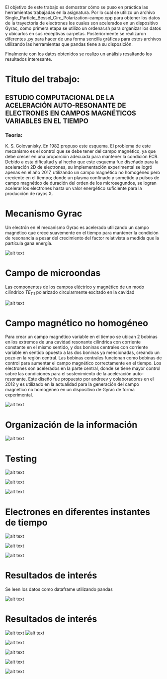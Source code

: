 El objetivo de este trabajo es demostrar  cómo se puso en práctica las herramientas trabajadas en la asignatura. Por lo cual se utilizo un archivo Single_Particle_Bessel_Circ_Polarization-campo.cpp para obtener los datos de la trayectoria de electrones los cuales son acelerados en un dispositivo Gyrac, como primera etapa se utilizo un ordenar.sh para organizar los datos y ubicarlos en sus receptivas carpetas. Posteriormente se realizaron diferentes .py para hacer de una forma sencilla gráficas para estos archivos utilizando las herramientas que pandas tiene a su disposición.  

Finalmente con los datos obtenidos se realizo un análisis resaltando los resultados interesante.

# Titulo del trabajo:

## ESTUDIO COMPUTACIONAL DE LA ACELERACIÓN AUTO-RESONANTE DE ELECTRONES EN CAMPOS MAGNÉTICOS VARIABLES EN EL TIEMPO


### Teoria: 
K. S. Golovanisky. En 1982 propuso este esquema. El problema de este mecanismo es el control que se debe tener del campo magnético, ya que debe crecer en una proporción adecuada para mantener la  condición ECR. Debido a esta dificultad y al hecho que este esquema fue diseñado para la aceleración 2D de electrones, su implementación experimental se logró apenas en el año 2017, utilizando un campo magnético no homogéneo pero creciente en el tiempo; donde un plasma confinado y sometido a pulsos de campo magnético de duración del orden de los microsegundos, se logran acelerar los electrones hasta un valor energético suficiente para la producción de rayos X.
# Mecanismo Gyrac

Un electrón en el mecanismo Gyrac es acelerado utilizando un campo magnético que crece suavemente
en el tiempo para mantener la condición de resonancia a pesar del crecimiento del factor relativista a
medida que la partı́cula gana energı́a.


![alt text](https://github.com/alejandroher07/Proyecto-final-/blob/master/imagenes/Screenshot%20from%202019-06-12%2014-43-39.png) 



# Campo de microondas
Las componentes de los campos eléctrico y magnético de un modo cilı́ndrico $TE_{111}$ polarizado circularmente excitado en la cavidad

![alt text](https://github.com/alejandroher07/Proyecto-final-/blob/master/imagenes/campo.png) 

# Campo magnético no homogéneo

Para crear un campo magnético variable en el tiempo se ubican 2 bobinas en los extremos de una
cavidad resonante cilı́ndrica con corriente constante en el mismo sentido, y dos boninas centrales con
corriente variable en sentido opuesto a las dos boninas ya mencionadas, creando un pozo en la región
central. Las bobinas centrales funcionan como bobinas de control para aumentar el campo magnético
correctamente en el tiempo. Los electrones son acelerados en la parte central, donde se tiene mayor
control sobre las condiciones para el sostenimiento de la aceleración auto-resonante. Este
diseño fue propuesto por andreev y colaboradores en el 2012 y es utilizado en la actualidad para la
generación del campo magnético no homogéneo en un dispositivo de Gyrac de forma experimental.


![alt text](https://github.com/alejandroher07/Proyecto-final-/blob/master/imagenes/cavidad_corriente_1.jpg) 

# Organización de la información



![alt text](https://github.com/alejandroher07/Proyecto-final-/blob/master/imagenes/Screenshot%20from%202019-06-12%2014-50-55.png) 

# Testing

![alt text](https://github.com/alejandroher07/Proyecto-final-/blob/master/imagenes/campo_0.jpg) 

![alt text](https://github.com/alejandroher07/Proyecto-final-/blob/master/imagenes/campo_1.jpg) 

![alt text](https://github.com/alejandroher07/Proyecto-final-/blob/master/imagenes/test_ele_gamma.jpg) 

# Electrones en diferentes instantes de tiempo

![alt text](https://github.com/alejandroher07/Proyecto-final-/blob/master/imagenes/tiempo0.jpg) 

![alt text](https://github.com/alejandroher07/Proyecto-final-/blob/master/imagenes/tiempo2.jpg) 

![alt text](https://github.com/alejandroher07/Proyecto-final-/blob/master/imagenes/tiempo1.jpg) 

# Resultados de interés

Se leen los datos como dataframe utilizando pandas 

![alt text](https://github.com/alejandroher07/Proyecto-final-/blob/master/imagenes/Screenshot%20from%202019-06-12%2015-13-46.png) 

# Resultados de interés

![alt text](https://github.com/alejandroher07/Proyecto-final-/blob/master/imagenes/gamma_0.jpg) 
![alt text](https://github.com/alejandroher07/Proyecto-final-/blob/master/imagenes/trayectoria_0.jpg) 

![alt text](https://github.com/alejandroher07/Proyecto-final-/blob/master/imagenes/gamma_3.jpg) 

![alt text](https://github.com/alejandroher07/Proyecto-final-/blob/master/imagenes/trayectoria_8.jpg) 

![alt text](https://github.com/alejandroher07/Proyecto-final-/blob/master/imagenes/gamma_7.jpg)


![alt text](https://github.com/alejandroher07/Proyecto-final-/blob/master/imagenes/trayectoria_9.jpg) 
















